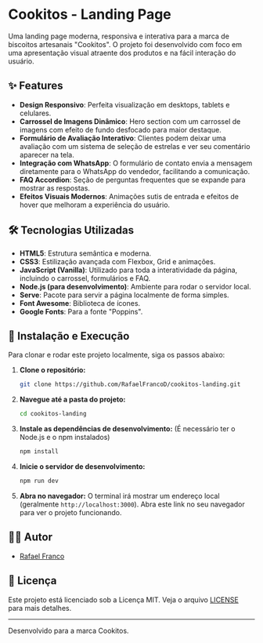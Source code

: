# Cookitos - Landing Page

Uma landing page moderna, responsiva e interativa para a marca de biscoitos artesanais "Cookitos". O projeto foi desenvolvido com foco em uma apresentação visual atraente dos produtos e na fácil interação do usuário.

## ✨ Features

- **Design Responsivo**: Perfeita visualização em desktops, tablets e celulares.
- **Carrossel de Imagens Dinâmico**: Hero section com um carrossel de imagens com efeito de fundo desfocado para maior destaque.
- **Formulário de Avaliação Interativo**: Clientes podem deixar uma avaliação com um sistema de seleção de estrelas e ver seu comentário aparecer na tela.
- **Integração com WhatsApp**: O formulário de contato envia a mensagem diretamente para o WhatsApp do vendedor, facilitando a comunicação.
- **FAQ Accordion**: Seção de perguntas frequentes que se expande para mostrar as respostas.
- **Efeitos Visuais Modernos**: Animações sutis de entrada e efeitos de hover que melhoram a experiência do usuário.

## 🛠️ Tecnologias Utilizadas

- **HTML5**: Estrutura semântica e moderna.
- **CSS3**: Estilização avançada com Flexbox, Grid e animações.
- **JavaScript (Vanilla)**: Utilizado para toda a interatividade da página, incluindo o carrossel, formulários e FAQ.
- **Node.js (para desenvolvimento)**: Ambiente para rodar o servidor local.
- **Serve**: Pacote para servir a página localmente de forma simples.
- **Font Awesome**: Biblioteca de ícones.
- **Google Fonts**: Para a fonte "Poppins".

## 🚀 Instalação e Execução

Para clonar e rodar este projeto localmente, siga os passos abaixo:

1.  **Clone o repositório:**
    ```bash
    git clone https://github.com/RafaelFrancoD/cookitos-landing.git
    ```

2.  **Navegue até a pasta do projeto:**
    ```bash
    cd cookitos-landing
    ```

3.  **Instale as dependências de desenvolvimento:**
    (É necessário ter o Node.js e o npm instalados)
    ```bash
    npm install
    ```

4.  **Inicie o servidor de desenvolvimento:**
    ```bash
    npm run dev
    ```

5.  **Abra no navegador:**
    O terminal irá mostrar um endereço local (geralmente `http://localhost:3000`). Abra este link no seu navegador para ver o projeto funcionando.

## 🧑‍💻 Autor

- [Rafael Franco](https://github.com/RafaelFrancoD)

## 📄 Licença

Este projeto está licenciado sob a Licença MIT. Veja o arquivo [LICENSE](LICENSE) para mais detalhes.

---

Desenvolvido para a marca Cookitos.